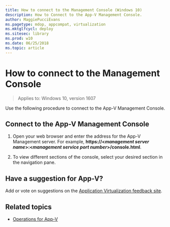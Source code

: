 ```yaml
---
title: How to connect to the Management Console (Windows 10)
description: How to Connect to the App-V Management Console.
author: MaggiePucciEvans
ms.pagetype: mdop, appcompat, virtualization
ms.mktglfcycl: deploy
ms.sitesec: library
ms.prod: w10
ms.date: 06/25/2018
ms.topic: article
---
```

# How to connect to the Management Console

>Applies to: Windows 10, version 1607

Use the following procedure to connect to the App-V Management Console.

## Connect to the App-V Management Console

1. Open your web browser and enter the address for the App-V Management server. For example, **https://\<_management server name_\>:\<_management service port number_\>/console.html**.

2. To view different sections of the console, select your desired section in the navigation pane.

## Have a suggestion for App-V?

Add or vote on suggestions on the [Application Virtualization feedback site](https://appv.uservoice.com/forums/280448-microsoft-application-virtualization).

## Related topics

- [Operations for App-V](appv-operations.md)
